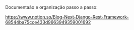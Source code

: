 Documentaão e organização passo a passo:

https://www.notion.so/Blog-Next-Django-Rest-Framework-68544ba75cce433d9663949359001692
